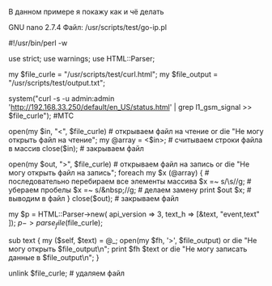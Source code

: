 В данном примере я покажу как и чё делать

  GNU nano 2.7.4                                                                                          Файл: /usr/scripts/test/go-ip.pl                                                                                                    

#!/usr/bin/perl -w

use strict;
use warnings;
use HTML::Parser;

my $file_curle = "/usr/scripts/test/curl.html";
my $file_output = "/usr/scripts/test/output.txt";

system("curl -s -u admin:admin 'http://192.168.33.250/default/en_US/status.html' | grep l1_gsm_signal >> $file_curle");         #MTC


open(my $in, "<", $file_curle)                              # открываем файл на чтение
    or die "Не могу открыть файл на чтение";
        my @array = <$in>;                                  # считываем строки файла в массив
close($in);                                                 # закрываем файл

open(my $out, ">", $file_curle)                             # открываем файл на запись
    or die "Не могу открыть файл на запись";
        foreach my $x (@array) {                            # последовательно перебираем все элементы массива
            $x =~ s/\s//g;                                  # убераем пробелы
            $x =~ s/&nbsp;//g;                              # делаем замену   
        print $out $x;                                      # выводим в файл
    }
close($out);                                                # закрываем файл

my $p = HTML::Parser->new( api_version => 3, text_h => [\&text, "event,text" ]);
    $p->parse_file($file_curle);

sub text {
    my ($self, $text) = @_;
    open(my $fh, '>', $file_output) or die "Не могу открыть $file_output\n";
    print $fh $text or die "Не могу записать данные в $file_output\n";
}

unlink $file_curle; # удаляем файл

